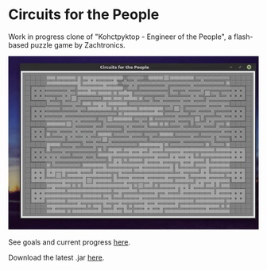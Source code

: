 # Circuits for the People
Work in progress clone of "Kohctpyktop - Engineer of the People", a flash-based puzzle game by Zachtronics.

![Alt Text](images/17-01-31.gif)

See goals and current progress [here](ToDo.mdown).

Download the latest .jar [here](Releases.md).
